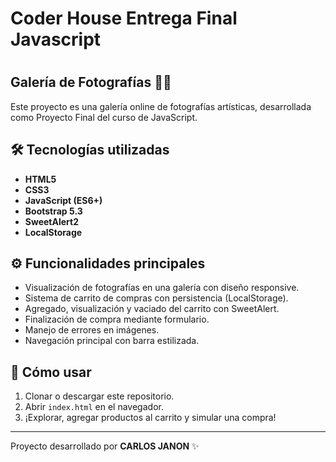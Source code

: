 #                    Coder House Entrega Final Javascript
#
# 
## Galería de Fotografías 🎨📸

Este proyecto es una galería online de fotografías artísticas, desarrollada como Proyecto Final del curso de JavaScript.

## 🛠 Tecnologías utilizadas

- **HTML5**
- **CSS3**
- **JavaScript (ES6+)**
- **Bootstrap 5.3**
- **SweetAlert2**
- **LocalStorage**

## ⚙️ Funcionalidades principales

- Visualización de fotografías en una galería con diseño responsive.
- Sistema de carrito de compras con persistencia (LocalStorage).
- Agregado, visualización y vaciado del carrito con SweetAlert.
- Finalización de compra mediante formulario.
- Manejo de errores en imágenes.
- Navegación principal con barra estilizada.


## 🚀 Cómo usar

1. Clonar o descargar este repositorio.
2. Abrir `index.html` en el navegador.
3. ¡Explorar, agregar productos al carrito y simular una compra!

---

Proyecto desarrollado por **CARLOS JANON** ✨  
